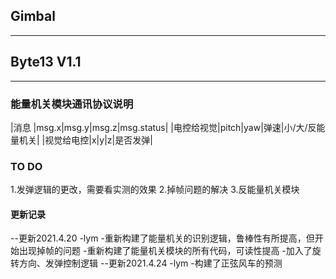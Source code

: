 ## Gimbal

---
## Byte13 V1.1

---
###  能量机关模块通讯协议说明
|消息      |msg.x|msg.y|msg.z|msg.status|
|电控给视觉|pitch|yaw|弹速|小/大/反能量机关|
|视觉给电控|x|y|z|是否发弹|

### TO DO
1.发弹逻辑的更改，需要看实测的效果
2.掉帧问题的解决
3.反能量机关模块
#### 更新记录
--更新2021.4.20 -lym
 -重新构建了能量机关的识别逻辑，鲁棒性有所提高，但开始出现掉帧的问题
 -重新构建了能量机关模块的所有代码，可读性提高
 -加入了旋转方向、发弹控制逻辑
--更新2021.4.24 -lym
  -构建了正弦风车的预测


